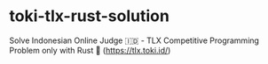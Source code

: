 # toki-tlx-rust-solution
Solve Indonesian Online Judge 🇮🇩 - TLX Competitive Programming Problem only with Rust 🦀 (https://tlx.toki.id/) 
